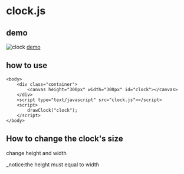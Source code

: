 # clock.js

## demo

![clock](https://iwangxing.cn/clock/clock.png)
[demo](https://iwangxing.cn/clock/index.html)

## how to use

```html/javascript
<body>
    <div class="container">
        <canvas height="300px" width="300px" id="clock"></canvas>
    </div>
    <script type="text/javascript" src="clock.js"></script>
    <script>
        drawClock("clock");
    </script>
</body>
```

## How to change the clock's size

change <canvas> height and width

_notice:the height must equal to width